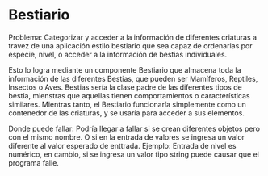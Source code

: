 # Bestiario
Problema: 
  Categorizar y acceder a la información de diferentes criaturas a travez de una aplicación estilo bestiario que sea capaz de ordenarlas por especie, nivel, o    acceder a la información de bestias individuales. 

  Esto lo logra mediante un componente Bestiario que almacena toda la información de las diferentes Bestias, que pueden ser Mamíferos, Reptiles, Insectos o Aves. Bestias sería la clase padre de las diferentes tipos de bestia, mienstras que aquellas tienen comportamientos o características similares. Mientras tanto, el Bestiario funcionaría simplemente como un contenedor de las criaturas, y se usaría para acceder a sus elementos. 
  

Donde puede fallar:
  Podría llegar a fallar si se crean diferentes objetos pero con el mismo nombre. O si en la entrada de valores se ingresa un valor diferente al valor esperado de enttrada. Ejemplo: Entrada de nivel es numérico, en cambio, si se ingresa un valor tipo string puede causar que el programa falle.  
